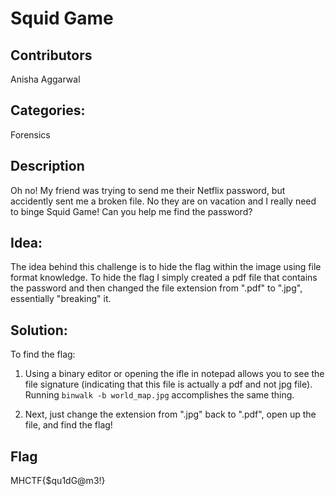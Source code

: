 # Squid Game
## Contributors
Anisha Aggarwal

## Categories:
Forensics

## Description
Oh no! My friend was trying to send me their Netflix password, but accidently sent me a broken file.
No they are on vacation and I really need to binge Squid Game! Can you help me find the password?

## Idea:
The idea behind this challenge is to hide the flag within the image using file format knowledge.
To hide the flag I simply created a pdf file that contains the password and then changed the file extension 
from ".pdf" to ".jpg", essentially "breaking" it.

## Solution:
To find the flag:

1. Using a binary editor or opening the ifle in notepad allows you to see the file signature (indicating that 
this file is actually a pdf and not jpg file). Running `binwalk -b world_map.jpg` accomplishes the same thing.

2. Next, just change the extension from ".jpg" back to ".pdf", open up the file, and find the flag!

## Flag
MHCTF{$qu1dG@m3!}
